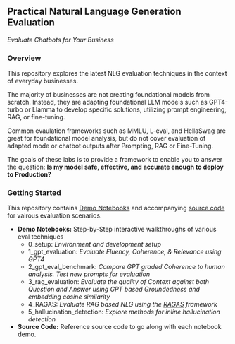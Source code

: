 ## **Practical Natural Language Generation Evaluation**  
 _Evaluate Chatbots for Your Business_  

### **Overview**
This repository explores the latest NLG evaluation techniques in the context of everyday businesses.

The majority of businesses are not creating foundational models from scratch. Instead, they are adapting foundational LLM models such as GPT4-turbo or Llamma to develop specific solutions, utilizing prompt engineering, RAG, or fine-tuning.

Common evaulation frameworks such as MMLU, L-eval, and HellaSwag are great for foundational model analysis, but do not cover evaluation of adapted mode or chatbot outputs after Prompting, RAG or Fine-Tuning.  

The goals of these labs is to provide a framework to enable you to answer the question: **Is my model safe, effective, and accurate enough to deploy to Production?**

### **Getting Started**  
This repository contains [Demo Notebooks](./demo_notebooks/) and accompanying [source code](./src/) for vairous evaluation scenarios.  
  
- **Demo Notebooks:** Step-by-Step interactive walkthroughs of various eval techniques
  - 0_setup: _Environment and development setup_
  - 1_gpt_evaluation: _Evaluate Fluency, Coherence, & Relevance using GPT4_
  - 2_gpt_eval_benchmark: _Compare GPT graded Coherence to human analysis. Test new prompts for evaluation_
  - 3_rag_evaluation: _Evaluate the quality of Context against both Question and Answer using GPT based Groundedness and embedding cosine similarity_
  - 4_RAGAS: _Evaluate RAG based NLG using the [RAGAS](https://github.com/explodinggradients/ragas) framework_
  - 5_hallucination_detection: _Explore methods for inline hallucination detection_
- **Source Code:** Reference source code to go along with each notebook demo.



